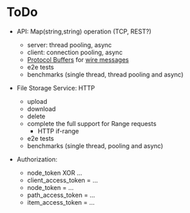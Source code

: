 # ToDo

- API: Map(string,string) operation (TCP, REST?)
  - server: thread pooling, async
  - client: connection pooling, async
  - [Protocol Buffers](https://protobuf.dev/) for [wire messages](https://github.com/tokio-rs/prost)
  - e2e tests
  - benchmarks (single thread, thread pooling and async)

- File Storage Service: HTTP
  - upload
  - download
  - delete
  - complete the full support for Range requests
    - HTTP if-range
  - e2e tests
  - benchmarks (single thread, pooling and async)

- Authorization:
  - node_token XOR …
  - client_access_token = …
  - node_token = …
  - path_access_token = …
  - item_access_token = …

